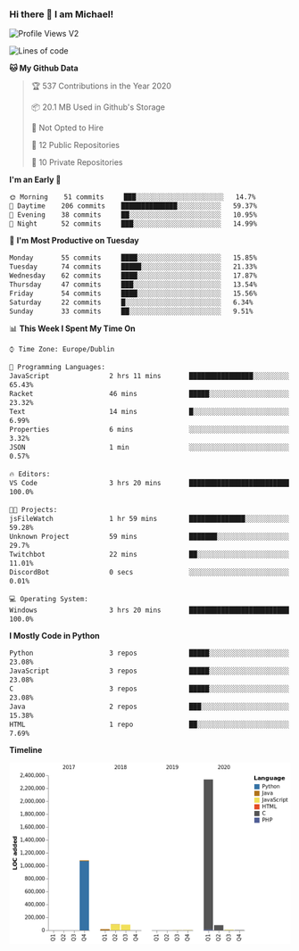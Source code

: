 ### Hi there 👋 I am Michael!

![Profile Views V2](https://komarev.com/ghpvc/?username=AppDevMichael)

<!--START_SECTION:waka-->
![Lines of code](https://img.shields.io/badge/From%20Hello%20World%20I%27ve%20Written-11.8%20million%20lines%20of%20code-blue)

**🐱 My Github Data** 

> 🏆 537 Contributions in the Year 2020
 > 
> 📦 20.1 MB Used in Github's Storage 
 > 
> 🚫 Not Opted to Hire
 > 
> 📜 12 Public Repositories
 > 
> 🔑 10 Private Repositories 

**I'm an Early 🐤** 

```text
🌞 Morning    51 commits     ███░░░░░░░░░░░░░░░░░░░░░░   14.7% 
🌆 Daytime    206 commits    ██████████████░░░░░░░░░░░   59.37% 
🌃 Evening    38 commits     ██░░░░░░░░░░░░░░░░░░░░░░░   10.95% 
🌙 Night      52 commits     ███░░░░░░░░░░░░░░░░░░░░░░   14.99%

```
📅 **I'm Most Productive on Tuesday** 

```text
Monday       55 commits     ████░░░░░░░░░░░░░░░░░░░░░   15.85% 
Tuesday      74 commits     █████░░░░░░░░░░░░░░░░░░░░   21.33% 
Wednesday    62 commits     ████░░░░░░░░░░░░░░░░░░░░░   17.87% 
Thursday     47 commits     ███░░░░░░░░░░░░░░░░░░░░░░   13.54% 
Friday       54 commits     ████░░░░░░░░░░░░░░░░░░░░░   15.56% 
Saturday     22 commits     █░░░░░░░░░░░░░░░░░░░░░░░░   6.34% 
Sunday       33 commits     ██░░░░░░░░░░░░░░░░░░░░░░░   9.51%

```


📊 **This Week I Spent My Time On** 

```text
⌚︎ Time Zone: Europe/Dublin

💬 Programming Languages: 
JavaScript               2 hrs 11 mins       ████████████████░░░░░░░░░   65.43% 
Racket                   46 mins             █████░░░░░░░░░░░░░░░░░░░░   23.32% 
Text                     14 mins             █░░░░░░░░░░░░░░░░░░░░░░░░   6.99% 
Properties               6 mins              ░░░░░░░░░░░░░░░░░░░░░░░░░   3.32% 
JSON                     1 min               ░░░░░░░░░░░░░░░░░░░░░░░░░   0.57%

🔥 Editors: 
VS Code                  3 hrs 20 mins       █████████████████████████   100.0%

🐱‍💻 Projects: 
jsFileWatch              1 hr 59 mins        ██████████████░░░░░░░░░░░   59.28% 
Unknown Project          59 mins             ███████░░░░░░░░░░░░░░░░░░   29.7% 
Twitchbot                22 mins             ██░░░░░░░░░░░░░░░░░░░░░░░   11.01% 
DiscordBot               0 secs              ░░░░░░░░░░░░░░░░░░░░░░░░░   0.01%

💻 Operating System: 
Windows                  3 hrs 20 mins       █████████████████████████   100.0%

```

**I Mostly Code in Python** 

```text
Python                   3 repos             █████░░░░░░░░░░░░░░░░░░░░   23.08% 
JavaScript               3 repos             █████░░░░░░░░░░░░░░░░░░░░   23.08% 
C                        3 repos             █████░░░░░░░░░░░░░░░░░░░░   23.08% 
Java                     2 repos             ███░░░░░░░░░░░░░░░░░░░░░░   15.38% 
HTML                     1 repo              ██░░░░░░░░░░░░░░░░░░░░░░░   7.69%

```


**Timeline**

![Chart not found](https://github.com/AppDevMichael/AppDevMichael/blob/master/charts/bar_graph.png) 


<!--END_SECTION:waka-->

